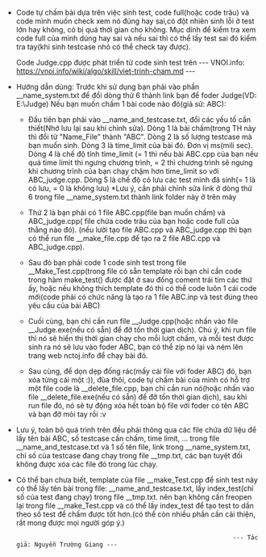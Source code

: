 
 - Code tự chấm bài dựa trên việc sinh test, code full(hoặc code trâu) và code mình muốn check xem nó đúng hay sai,có đột nhiên sinh lỗi ở test lớn hay không, có bị quá thời gian cho không. Mục dính để kiểm tra xem code full của mình dúng hay sai và nếu sai thì có thể lấy test sai đó kiểm tra tay(khi sinh testcase nhỏ có thể check tay được).

	Code Judge.cpp được phát triển từ code sinh test trên --- VNOI.info: https://vnoi.info/wiki/algo/skill/viet-trinh-cham.md ---


* Hướng dẫn dùng: 
	Trước khi sử dụng bạn phải vào phần __name_system.txt để đổi dòng thứ 6 thành link bạn để foder Judge(VD: E:\Judge)
	Nếu bạn muốn chấm 1 bài code nào đó(giả sử: ABC):

	- Đầu tiên bạn phải vào __name_and_testcase.txt, đổi các yếu tố cần thiết(Nhớ lưu lại sau khi chỉnh sửa).
		Dòng 1 là bài chấm(trong TH này thì đổi từ "Name_File" thành "ABC".
		Dòng 2 là số lượng testcase mà bạn muốn sinh.
		Dòng 3 là time_limit của bài đó. Đơn vị ms(mili sec).
		Dòng 4 là chế độ tính time_limit (= 1 thì nếu bài ABC.cpp của bạn nếu quá time limit thì ngưng chương trình, = 2 thì chương trình sẽ ngưng khi chương trình của bạn chạy chậm hơn time_limit so với ABC_judge.cpp.
		Dòng 5 là chế độ có lưu các test mình đã sinh(= 1 là có lưu, = 0 là không lưu) *Lưu ý, cần phải chỉnh sửa link ở dòng thứ 6 trong file __name_system.txt thành link folder này ở trên máy


	- Thứ 2 là bạn phải có 1 file ABC.cpp(file bạn muốn chấm) và ABC_judge.cpp( file chứa code trâu của bạn hoặc code full của thằng nào đó). (nếu lười tạo file ABC.cpp và ABC_judge.cpp thì bạn có thể run file __make_file.cpp để tạo ra 2 file ABC.cpp và ABC_judge.cpp). 

	- Sau đó bạn phải code 1 code sinh test trong file __Make_Test.cpp(trong file có sẵn template rồi bạn chỉ cần code trong hàm make_test() được đặt ở sau đống coment trái tim các thứ ấy, hoặc nếu không thích template đó thì có thể code luôn 1 cái code mới(code phải có chức năng là tạo ra 1 file ABC.inp và test đúng theo yêu cầu của bài ABC)
		
	- Cuối cùng, bạn chỉ cần run file __Judge.cpp(hoặc nhấn vào file __Judge.exe(nếu có sẵn) để đỡ tốn thời gian dịch). Chú ý, khi run file thì nó sẽ hiển thị thời gian chạy cho mỗi lượt chấm, và mỗi test được sinh ra nó sẽ lưu vào foder ABC, bạn có thể zip nó lại và ném lên trang web nctoj.info để chạy bài đó.

		
	- Sau cùng, để dọn dẹp đống rác(mấy cái file với foder ABC) đó, bạn xóa từng cái một :)), đùa thôi, code tự chấm bài của mình có hỗ trợ một file code là __delete_file.cpp, bạn chỉ cần run nó(hoặc nhấn vào file __delete_file.exe(nếu có sẵn) để đỡ tốn thời gian dịch), sau khi run file đó, nó sẽ tự động xóa hết toàn bộ file với foder có tên ABC và bạn đỡ mỏi tay rồi :v

* Lưu ý, toàn bộ quá trình trên đều phải thông qua các file chứa dữ liệu để lấy tên bài ABC, số testcase cần chấm, time limit, ...  trong file __name_and_testcase.txt và 1 số tên file, link trong __name_system.txt, chỉ số của testcase đang chạy trong file __tmp.txt, các bạn tuyệt đối không được xóa các file đó trong lúc chạy. 

* Có thể bạn chưa biết, template của file __make_Test.cpp để sinh test này có thể lấy tên bài trong file: __name_and_testcase.txt, lấy index_test(chỉ số của test đang chạy) trong file __tmp.txt. nên bạn không cần freopen lại trong file __make_Test.cpp và có thể lấy index_test để tạo test to dần theo số test để chấm được tốt hơn.(có thể còn nhiều phần cần cải thiện, rất mong được mọi người góp ý.)

                                                                  --- Tác giả: Nguyễn Trường Giang ---


